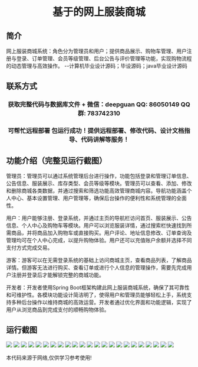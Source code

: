 <p><h1 align="center">基于的网上服装商城</h1></p>

## 简介
网上服装商城系统：角色分为管理员和用户；提供商品展示、购物车管理、用户注册与登录、订单管理、会员等级管理、后台公告与评价管理等功能，实现购物流程的动态管理与高效操作。    --计算机毕业设计源码；毕设源码；java毕业设计源码


## 联系方式
<p><h3 align="center">获取完整代码与数据库文件 + 微信：deepguan QQ: 86050149 QQ群: 783742310</h3></p>
<p><h3 align="center">可帮忙远程部署 包运行成功！提供远程部署、修改代码、设计文档指导、代码讲解等服务！</h3></p>

## 功能介绍（完整见运行截图）
管理员：管理员可以通过系统管理后台进行操作，功能包括登录和管理订单信息、公告信息、服装展示、库存类型、会员等级等模块。管理员可以查看、添加、修改和删除商城各类数据，并通过搜索和筛选功能高效管理商城内容。导航功能涵盖个人中心、基本设置管理、用户管理等，确保后台操作的便利性和系统管理的全面性。

用户：用户能够注册、登录系统，并通过主页的导航栏访问首页、服装展示、公告信息、个人中心及购物车等模块。用户可以浏览服装详情，通过搜索栏快速找到所需商品，并将商品加入购物车或直接购买。用户评论、地址信息修改、订单查询及管理均可在个人中心完成，以提升购物体验。用户还可以充值账户余额并选择不同支付方式完成交易。

游客：游客可以在无需登录系统的基础上访问商城主页，查看商品列表，了解商品详情。但游客无法进行购买、查看订单或进行个人信息的管理操作，需要先完成用户注册并登录后才能解锁完整的商城功能。

开发者：开发者使用Spring Boot框架构建此网上服装商城系统，确保了其可靠性和可维护性。各模块功能设计简洁明了，使得用户和管理员能够轻松上手，系统支持多种后台操作以维持商城的高效运营。开发者通过优化界面和功能逻辑，实现了用户从浏览商品到完成支付的顺畅购物体验。


## 运行截图
![](img/001.jpg)
![](img/002.jpg)
![](img/003.jpg)
![](img/004.jpg)
![](img/005.jpg)
![](img/006.jpg)
![](img/007.jpg)
![](img/008.jpg)
![](img/009.jpg)
![](img/010.jpg)
![](img/011.jpg)
![](img/012.jpg)
![](img/013.jpg)
![](img/014.jpg)
![](img/015.jpg)
![](img/016.jpg)
![](img/017.jpg)
![](img/018.jpg)
![](img/019.jpg)
![](img/020.jpg)
![](img/021.jpg)
![](img/022.jpg)
![](img/023.jpg)

<p>本代码来源于网络,仅供学习参考使用!</p>
